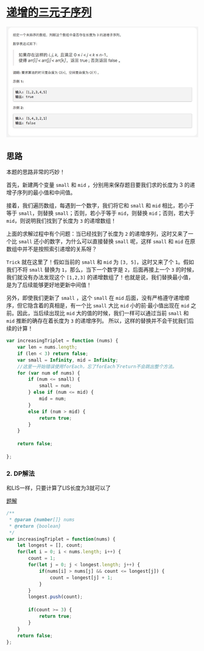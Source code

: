 
# [递增的三元子序列]()

![increasingTriplet](./imgs/increasingTriplet.png)

## 思路

本题的思路非常的巧妙！

首先，新建两个变量 `small` 和 `mid` ，分别用来保存题目要我们求的长度为 3 的递增子序列的最小值和中间值。

接着，我们遍历数组，每遇到一个数字，我们将它和 `small` 和 `mid` 相比，若小于等于 `small`，则替换 `small`；否则，若小于等于 `mid`，则替换 `mid`；否则，若大于 `mid`，则说明我们找到了长度为 `3` 的递增数组！

上面的求解过程中有个问题：当已经找到了长度为 `2` 的递增序列，这时又来了一个比 `small` 还小的数字，为什么可以直接替换 `small` 呢，这样 `small` 和 `mid` 在原数组中并不是按照索引递增的关系呀？

`Trick` 就在这里了！假如当前的 `small` 和 `mid` 为 `[3, 5]`，这时又来了个 `1`。假如我们不将 `small` 替换为 `1`，那么，当下一个数字是 `2`，后面再接上一个 `3` 的时候，我们就没有办法发现这个 `[1,2,3]` 的递增数组了！也就是说，我们替换最小值，是为了后续能够更好地更新中间值！

另外，即使我们更新了 `small` ，这个 `small` 在 `mid` 后面，没有严格遵守递增顺序，但它隐含着的真相是，有一个比 `small` 大比 `mid` 小的前·最小值出现在 `mid` 之前。因此，当后续出现比 `mid` 大的值的时候，我们一样可以通过当前 `small` 和 `mid` 推断的确存在着长度为 `3` 的递增序列。 所以，这样的替换并不会干扰我们后续的计算！


```js
var increasingTriplet = function (nums) {
    var len = nums.length;
    if (len < 3) return false;
    var small = Infinity, mid = Infinity;
    //这里一开始错误使用forEach，忘了forEach下return不会跳出整个方法。
    for (var num of nums) {
        if (num <= small) {
            small = num;
        } else if (num <= mid) {
            mid = num;
        }
        else if (num > mid) {
            return true;
        }
    }

    return false;

};
```

### 2. DP解法

和LIS一样，只要计算了LIS长度为3就可以了

[题解](https://leetcode-cn.com/problems/increasing-triplet-subsequence/solution/dong-tai-gui-hua-qiu-zui-chang-di-zeng-zi-xu-lie-d/)

```js
/**
 * @param {number[]} nums
 * @return {boolean}
 */
var increasingTriplet = function(nums) {
    let longest = [], count;
    for(let i = 0; i < nums.length; i++) {
        count = 1;
        for(let j = 0; j < longest.length; j++) {
            if(nums[i] > nums[j] && count <= longest[j]) {
                count = longest[j] + 1;
            }
        }
        longest.push(count);
        
        if(count >= 3) {
            return true;
        }
    }
    return false;
};

```